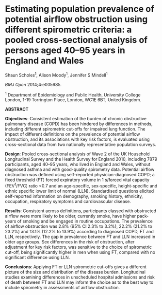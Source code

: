 # **Estimating population prevalence of potential airflow obstruction using different spirometric criteria: a pooled cross-sectional analysis of persons aged 40–95 years in England and Wales**

Shaun Scholes<sup>1</sup>, Alison Moody<sup>1</sup>, Jennifer S Mindell<sup>1</sup> 

*BMJ Open* 2014;4:e005685.

<sup>1</sup> Department of Epidemiology and Public Health, University College London, 1-19 Torrington Place, London, WC1E 6BT, United Kingdom. 

**ABSTRACT**

**Objectives**: Consistent estimation of the burden of chronic obstructive pulmonary disease (COPD) has been hindered by differences 
in methods, including different spirometric cut-offs for impaired lung function. The impact of different definitions on the prevalence of 
potential airflow obstruction, and its associations with key risk factors, is evaluated using cross-sectional data from two nationally 
representative population surveys.

**Design**: Pooled cross-sectional analysis of Wave 2 of the UK Household Longitudinal Survey and the Health Survey for England 2010, including 7879 participants,
aged 40–95 years, who lived in England and Wales, without diagnosed asthma and with good-quality spirometry data. Potential airflow obstruction was
defined using self-reported physician-diagnosed COPD; a fixed threshold (FT) forced expiratory volume in 1 s/forced vital capacity (FEV<sup>1</sup>/FVC) ratio <0.7 and an age-specific, sex-specific, height-specific and ethnic specific lower limit of normal (LLN). Standardised questions elicited self-reported information on
demography, smoking history, ethnicity, occupation, respiratory symptoms and cardiovascular disease.

**Results**: Consistent across definitions, participants classed with obstructed airflow were more likely to be older, currently smoke, have higher pack-years of
smoking and be engaged in routine occupations. The prevalence of airflow obstruction was 2.8% (95% CI 2.3% to 3.2%), 22.2% (21.2% to 23.2%) and 13.1%
(12.2% to 13.9%) according to diagnosed COPD, FT and LLN, respectively. The gap in prevalence between FT and LLN increased in older age groups. Sex differences in the
risk of obstruction, after adjustment for key risk factors, was sensitive to the choice of spirometric cut-off, being significantly higher in men when using FT, compared
with no significant difference using LLN.

**Conclusions**: Applying FT or LLN spirometric cut-offs gives a different picture of the size and distribution of the disease burden. Longitudinal studies examining
differences in unscheduled hospital admissions and risk of death between FT and LLN may inform the choice as to the best way to 
include spirometry in assessments of airflow obstruction.



